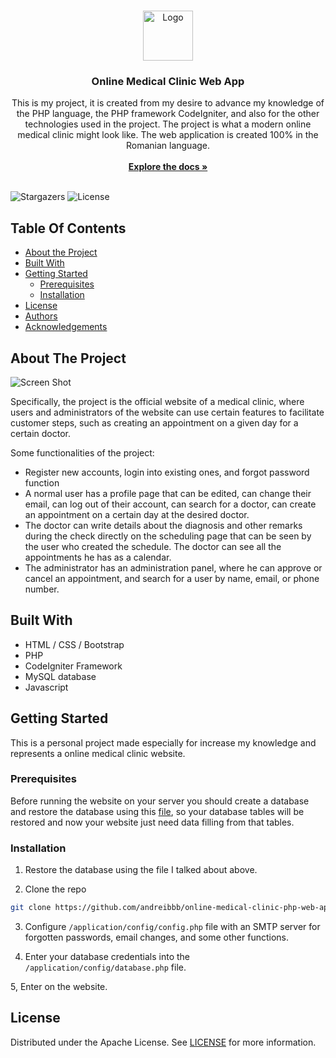 <br/>
<p align="center">
  <a href="https://github.com/andreibbb/online-medical-clinic-php-web-app">
    <img src="https://i.imgur.com/GRkz5wK.png" alt="Logo" width="80" height="80">
  </a>

  <h3 align="center">Online Medical Clinic Web App</h3>

  <p align="center">
    This is my project, it is created from my desire to advance my knowledge of the PHP language, the PHP framework CodeIgniter, and also for the other technologies used in the project. The project is what a modern online medical clinic might look like. The web application is created 100% in the Romanian language.
    <br/>
    <br/>
    <a href="https://github.com/andreibbb/online-medical-clinic-php-web-app"><strong>Explore the docs »</strong></a>
    <br/>
    <br/>
  </p>
</p>

![Stargazers](https://img.shields.io/github/stars/andreibbb/online-medical-clinic-php-web-app?style=social) ![License](https://img.shields.io/github/license/andreibbb/online-medical-clinic-php-web-app) 

## Table Of Contents

* [About the Project](#about-the-project)
* [Built With](#built-with)
* [Getting Started](#getting-started)
  * [Prerequisites](#prerequisites)
  * [Installation](#installation)
* [License](#license)
* [Authors](#authors)
* [Acknowledgements](#acknowledgements)

## About The Project

![Screen Shot](https://i.imgur.com/7CqPLDq.png)

Specifically, the project is the official website of a medical clinic, where users and administrators of the website can use certain features to facilitate customer steps, such as creating an appointment on a given day for a certain doctor.

Some functionalities of the project:
* Register new accounts, login into existing ones, and forgot password function
* A normal user has a profile page that can be edited, can change their email, can log out of their account, can search for a doctor, can create an appointment on a certain day at the desired doctor.
* The doctor can write details about the diagnosis and other remarks during the check directly on the scheduling page that can be seen by the user who created the schedule. The doctor can see all the appointments he has as a calendar.
* The administrator has an administration panel, where he can approve or cancel an appointment, and search for a user by name, email, or phone number.

## Built With

* HTML / CSS / Bootstrap
* PHP
* CodeIgniter Framework
* MySQL database
* Javascript

## Getting Started

This is a personal project made especially for increase my knowledge and represents a online medical clinic website. 

### Prerequisites

Before running the website on your server you should create a database and restore the database using this [file](https://github.com/andreibbb/online-medical-clinic-php-web-app/blob/main/db_requirments_backup.sql), so your database tables will be restored and now your website just need data filling from that tables.

### Installation

1. Restore the database using the file I talked about above.

2. Clone the repo

```sh
git clone https://github.com/andreibbb/online-medical-clinic-php-web-app.git
```

3. Configure ```/application/config/config.php``` file with an SMTP server for forgotten passwords, email changes, and some other functions.

4. Enter your database credentials into the ```/application/config/database.php``` file.

5, Enter on the website.

## License

Distributed under the Apache License. See [LICENSE](https://github.com/andreibbb/online-medical-clinic-php-web-app/blob/main/LICENSE) for more information.
